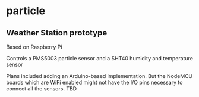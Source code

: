 # particle
## Weather Station prototype
Based on Raspberry Pi

Controls a PMS5003 particle sensor and a SHT40 humidity and temperature sensor

Plans included adding an Arduino-based implementation. But the NodeMCU boards which are WiFi enabled might not have the I/O pins necessary to connect all the sensors. TBD
